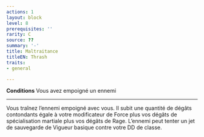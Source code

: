 ```yaml
---
actions: 1
layout: block
level: 8
prerequisites: ''
rarity: C
source: ??
summary: '-'
title: Maltraitance
titleEN: Thrash
traits:
- general

---
```


<p><strong>Conditions</strong> Vous avez empoigné un ennemi</p>
<hr>
<p>Vous traînez l’ennemi empoigné avec vous. Il subit une quantité de dégâts contondants égale à votre modificateur de Force plus vos dégâts de spécialisation martiale plus vos dégâts de Rage. L’ennemi peut tenter un jet de sauvegarde de Vigueur basique contre votre DD de classe.</p>